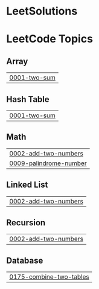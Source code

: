 # LeetSolutions
<!---LeetCode Topics Start-->
# LeetCode Topics
## Array
|  |
| ------- |
| [0001-two-sum](https://github.com/7th-Realm-Labs/LeetSolutions/tree/master/0001-two-sum) |
## Hash Table
|  |
| ------- |
| [0001-two-sum](https://github.com/7th-Realm-Labs/LeetSolutions/tree/master/0001-two-sum) |
## Math
|  |
| ------- |
| [0002-add-two-numbers](https://github.com/7th-Realm-Labs/LeetSolutions/tree/master/0002-add-two-numbers) |
| [0009-palindrome-number](https://github.com/7th-Realm-Labs/LeetSolutions/tree/master/0009-palindrome-number) |
## Linked List
|  |
| ------- |
| [0002-add-two-numbers](https://github.com/7th-Realm-Labs/LeetSolutions/tree/master/0002-add-two-numbers) |
## Recursion
|  |
| ------- |
| [0002-add-two-numbers](https://github.com/7th-Realm-Labs/LeetSolutions/tree/master/0002-add-two-numbers) |
## Database
|  |
| ------- |
| [0175-combine-two-tables](https://github.com/7th-Realm-Labs/LeetSolutions/tree/master/0175-combine-two-tables) |
<!---LeetCode Topics End-->